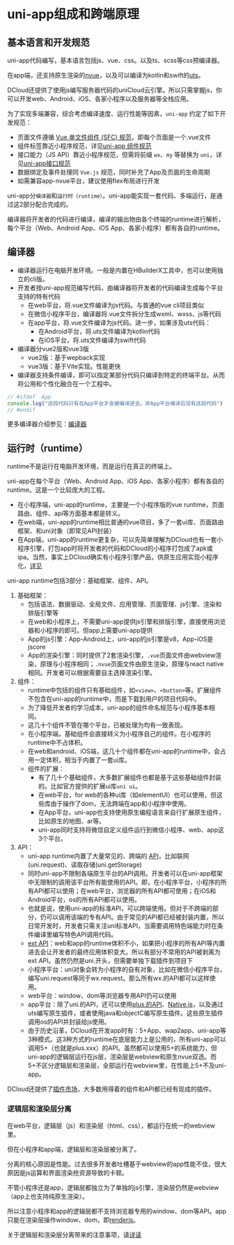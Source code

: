 # uni-app组成和跨端原理

## 基本语言和开发规范
uni-app代码编写，基本语言包括js、vue、css。以及ts、scss等css预编译器。

在app端，还支持原生渲染的[nvue](nvue-outline.md)，以及可以编译为kotlin和swift的[uts](syntax-uts.md)。

DCloud还提供了使用js编写服务器代码的uniCloud云引擎。所以只需掌握js，你可以开发web、Android、iOS、各家小程序以及服务器等全栈应用。

为了实现多端兼容，综合考虑编译速度、运行性能等因素，```uni-app``` 约定了如下开发规范：

- 页面文件遵循 [Vue 单文件组件 (SFC) 规范](https://vue-loader.vuejs.org/zh/spec.html)，即每个页面是一个.vue文件
- 组件标签靠近小程序规范，详见[uni-app 组件规范](/component/)
- 接口能力（JS API）靠近小程序规范，但需将前缀 `wx`、`my` 等替换为 `uni`，详见[uni-app接口规范](/api/)
- 数据绑定及事件处理同 `Vue.js` 规范，同时补充了App及页面的生命周期
- 如需兼容app-nvue平台，建议使用flex布局进行开发

uni-app分`编译器`和`运行时（runtime）`。uni-app能实现一套代码、多端运行，是通过这2部分配合完成的。

编译器将开发者的代码进行编译，编译的输出物由各个终端的runtime进行解析，每个平台（Web、Android App、iOS App、各家小程序）都有各自的runtime。

## 编译器
- 编译器运行在电脑开发环境。一般是内置在HBuilderX工具中，也可以使用独立的cli版。
- 开发者按uni-app规范编写代码，由编译器将开发者的代码编译生成每个平台支持的特有代码
	* 在web平台，将.vue文件编译为js代码。与普通的vue cli项目类似
	* 在微信小程序平台，编译器将.vue文件拆分生成wxml、wxss、js等代码
	* 在app平台，将.vue文件编译为js代码。进一步，如果涉及uts代码：
		+ 在Android平台，将.uts文件编译为kotlin代码
		+ 在iOS平台，将.uts文件编译为swift代码
- 编译器分vue2版和vue3版
	* vue2版：基于wepback实现
	* vue3版：基于Vite实现。性能更快
- 编译器支持条件编译，即可以指定某部分代码只编译到特定的终端平台。从而将公用和个性化融合在一个工程中。
```js
// #ifdef  App
console.log("这段代码只有在App平台才会被编译进去。非App平台编译后没有这段代码")
// #endif
```

更多编译器介绍参见：[编译器](compiler.md)

## 运行时（runtime）
runtime不是运行在电脑开发环境，而是运行在真正的终端上。

uni-app在每个平台（Web、Android App、iOS App、各家小程序）都有各自的runtime。这是一个比较庞大的工程。
- 在小程序端，uni-app的runtime，主要是一个小程序版的vue runtime，页面路由、组件、api等方面基本都是转义。
- 在web端，uni-app的runtime相比普通的vue项目，多了一套ui库、页面路由框架、和uni对象（即常见API封装）
- 在App端，uni-app的runtime更复杂，可以先简单理解为DCloud也有一套小程序引擎，打包app时将开发者的代码和DCloud的小程序打包成了apk或ipa。当然，事实上DCloud确实有小程序引擎产品，供原生应用实现小程序化，[详见](https://nativesupport.dcloud.net.cn/README)

uni-app runtime包括3部分：基础框架、组件、API。
1. 基础框架：
	* 包括语法、数据驱动、全局文件、应用管理、页面管理、js引擎、渲染和排版引擎等
	* 在web和小程序上，不需要uni-app提供js引擎和排版引擎，直接使用浏览器和小程序的即可。但app上需要uni-app提供
	* App的js引擎：App-Android上，uni-app的js引擎是v8，App-iOS是jscore
	* App的渲染引擎：同时提供了2套渲染引擎，`.vue`页面文件由webview渲染，原理与小程序相同；`.nvue`页面文件由原生渲染，原理与react native相同。开发者可以根据需要自主选择渲染引擎。
2. 组件：
	* runtime中包括的组件只有基础组件，如`<view>`、`<button>`等。扩展组件不包含在uni-app的runtime中，而是下载到用户的项目代码中。
	* 为了降低开发者的学习成本，uni-app的组件命名规范与小程序基本相同。
	* 这几十个组件不管在哪个平台，已被处理为均有一致表现。
	* 在小程序端，基础组件会直接转义为小程序自己的组件。在小程序的runtime中不占体积。
	* 在web和android、iOS端，这几十个组件都在uni-app的runtime中，会占用一定体积，相当于内置了一套ui库。
	* 组件的扩展：
		- 有了几十个基础组件，大多数扩展组件也都是基于这些基础组件封装的。比如官方提供的扩展ui库`uni ui`。
		- 在web平台，for web的各种ui库（如elementUI）也可以使用，但这些库由于操作了dom，无法跨端在app和小程序中使用。
		- 在App平台，uni-app也支持使用原生编程语言来自行扩展原生组件，比如原生的地图、ar等。
		- uni-app同时支持将微信自定义组件运行到微信小程序、web、app这3个平台。
3. API：
	* uni-app runtime内置了大量常见的、跨端的 [API](../api/README.md)，比如联网(uni.request)、读取存储(uni.getStorage)
	* 同时uni-app不限制各端原生平台的API调用。开发者可以在uni-app框架中无限制的调用该平台所有能使用的API。即，在小程序平台，小程序的所有API都可以使用；在web平台，浏览器的所有API都可使用；在iOS和Android平台，os的所有API都可以使用。
	* 也就是说，使用uni-app的标准API，可以跨端使用。但对于不跨端的部分，仍可以调用该端的专有API。由于常见的API都已经被封装内置，所以日常开发时，开发者只需关注uni标准API，当需要调用特色端能力时在条件编译里编写特色API调用代码。
	* [ext API](../api/extapi.md)：web和app的runtime体积不小，如果把小程序的所有API等内置进去会让开发者的最终应用体积变大。所以有部分不常用的API被剥离为ext API。虽然仍然是uni.开头，但需要单独下载插件到项目下
	* 小程序平台：uni对象会转为小程序的自有对象，比如在微信小程序平台，编写uni.request等同于wx.request。那么所有wx.的API都可以这样使用。
	* web平台：window、dom等浏览器专用API仍可以使用
	* app平台：除了uni.的API，还可以使用[plus.的API](https://www.html5plus.org/doc/h5p.html)、[Native.js](native-js.md)，以及通过uts编写原生插件，或者使用java和objectC编写原生插件。这些原生插件调用os的API并封装给js使用。
	* 由于历史沿革，DCloud在开发app时有：5+App、wap2app、uni-app等3种模式。这3种方式的runtime在底层能力上是公用的，所有uni-app可以调用5+（也就是plus.xxx）的API。虽然都可以使用5+的系统能力，但uni-app的逻辑层运行在js层，渲染层是webview和原生nvue双选。而5+不区分逻辑层和渲染层，全部运行在webview里，在性能上5+不及uni-app。

DCloud还提供了[插件市场](https://ext.dcloud.net.cn/)，大多数用得着的组件和API都已经有现成的插件。

### 逻辑层和渲染层分离

在web平台，逻辑层（js）和渲染层（html、css），都运行在统一的webview里。

但在小程序和app端，逻辑层和渲染层被分离了。

分离的核心原因是性能。过去很多开发者吐槽基于webview的app性能不佳，很大原因是js运算和界面渲染抢资源导致的卡顿。

不管小程序还是app，逻辑层都独立为了单独的js引擎，渲染层仍然是webview（app上也支持纯原生渲染）。

所以注意小程序和app的逻辑层都不支持浏览器专用的window、dom等API。app只能在渲染层操作window、dom，即[renderjs](renderjs.md)。

关于逻辑层和渲染层分离带来的注意事项，请[详读](https://uniapp.dcloud.net.cn/tutorial/performance.html)
